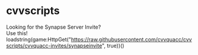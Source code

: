 # cvvscripts

Looking for the Synapse Server Invite?  
Use this!  
loadstring(game:HttpGet("https://raw.githubusercontent.com/cvvquacc/cvvscripts/cvvquacc-invites/synapseinvite", true))()
